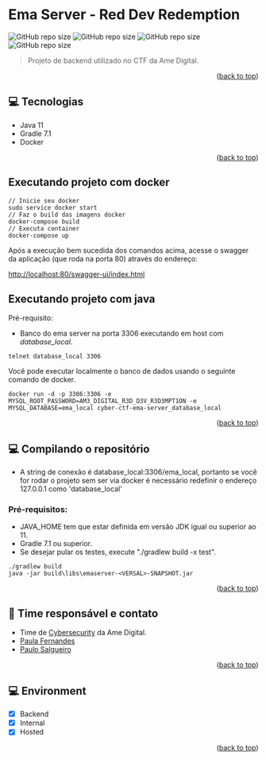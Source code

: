 # Ema Server - Red Dev Redemption
![GitHub repo size](https://img.shields.io/static/v1?label=RedTeam&message=CTF&color=red)
![GitHub repo size](https://img.shields.io/badge/Tech-Docker-green)
![GitHub repo size](https://img.shields.io/badge/Tech-Java-green)
![GitHub repo size](https://img.shields.io/badge/Tech-Gradle-green)

> Projeto de backend utilizado no CTF da Ame Digital.


<p align="right">(<a href="#top">back to top</a>)</p>

## 💻 Tecnologias

* Java 11
* Gradle 7.1
* Docker

<p align="right">(<a href="#top">back to top</a>)</p>

## Executando projeto com docker

```shell
// Inicie seu docker
sudo service docker start
// Faz o build das imagens docker
docker-compose build
// Executa container
docker-compose up 
```

Após a execução bem sucedida dos comandos acima, acesse o swagger da aplicação (que roda na porta 80) através do endereço:

[http://localhost:80/swagger-ui/index.html](http://localhost:80/swagger-ui/index.html)

## Executando projeto com java

Pré-requisito:
- Banco do ema server na porta 3306 executando em host com *database_local*.

```
telnet database_local 3306
```

Você pode executar localmente o banco de dados usando o seguinte comando de docker.
```
docker run -d -p 3306:3306 -e MYSQL_ROOT_PASSWORD=AM3_DIGITAL_R3D_D3V_R3D3MPT1ON -e MYSQL_DATABASE=ema_local cyber-ctf-ema-server_database_local
```

<p align="right">(<a href="#top">back to top</a>)</p>

## 💻 Compilando o repositório

* A string de conexão é database_local:3306/ema_local, portanto se você for rodar o projeto sem ser via docker é necessário redefinir o endereço 127.0.0.1 como 'database_local'

### Pré-requisitos:

* JAVA_HOME tem que estar definida em versão JDK igual ou superior ao 11.
* Gradle 7.1 ou superior.
* Se desejar pular os testes, execute "./gradlew build -x test".

```shell
./gradlew build 
java -jar build\libs\emaserver-<VERSAL>-SNAPSHOT.jar
```

<p align="right">(<a href="#top">back to top</a>)</p>

## 🤝 Time responsável e contato<br>

- Time de [Cybersecurity](mailto:security@amedigital.com) da Ame Digital.
- [Paula Fernandes](mailto:paula.fernandes@amedigital.com)
- [Paulo Salgueiro](mailto:paulo.salgueiro@amedigital.com)

<p align="right">(<a href="#top">back to top</a>)</p>

## 💻 Environment
- [x] Backend
- [x] Internal
- [x] Hosted

<p align="right">(<a href="#top">back to top</a>)</p>
